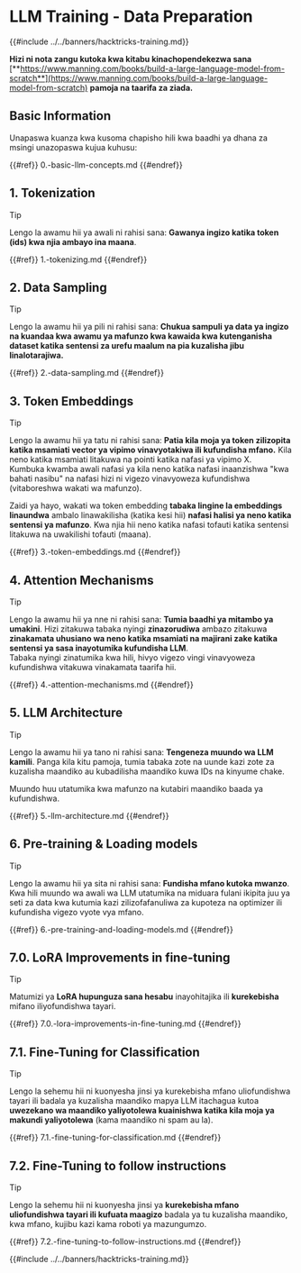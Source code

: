 # LLM Training - Data Preparation

{{#include ../../banners/hacktricks-training.md}}

**Hizi ni nota zangu kutoka kwa kitabu kinachopendekezwa sana** [**https://www.manning.com/books/build-a-large-language-model-from-scratch**](https://www.manning.com/books/build-a-large-language-model-from-scratch) **pamoja na taarifa za ziada.**

## Basic Information

Unapaswa kuanza kwa kusoma chapisho hili kwa baadhi ya dhana za msingi unazopaswa kujua kuhusu:

{{#ref}}
0.-basic-llm-concepts.md
{{#endref}}

## 1. Tokenization

> [!TIP]
> Lengo la awamu hii ya awali ni rahisi sana: **Gawanya ingizo katika token (ids) kwa njia ambayo ina maana**.

{{#ref}}
1.-tokenizing.md
{{#endref}}

## 2. Data Sampling

> [!TIP]
> Lengo la awamu hii ya pili ni rahisi sana: **Chukua sampuli ya data ya ingizo na kuandaa kwa awamu ya mafunzo kwa kawaida kwa kutenganisha dataset katika sentensi za urefu maalum na pia kuzalisha jibu linalotarajiwa.**

{{#ref}}
2.-data-sampling.md
{{#endref}}

## 3. Token Embeddings

> [!TIP]
> Lengo la awamu hii ya tatu ni rahisi sana: **Patia kila moja ya token zilizopita katika msamiati vector ya vipimo vinavyotakiwa ili kufundisha mfano.** Kila neno katika msamiati litakuwa na pointi katika nafasi ya vipimo X.\
> Kumbuka kwamba awali nafasi ya kila neno katika nafasi inaanzishwa "kwa bahati nasibu" na nafasi hizi ni vigezo vinavyoweza kufundishwa (vitaboreshwa wakati wa mafunzo).
>
> Zaidi ya hayo, wakati wa token embedding **tabaka lingine la embeddings linaundwa** ambalo linawakilisha (katika kesi hii) **nafasi halisi ya neno katika sentensi ya mafunzo**. Kwa njia hii neno katika nafasi tofauti katika sentensi litakuwa na uwakilishi tofauti (maana).

{{#ref}}
3.-token-embeddings.md
{{#endref}}

## 4. Attention Mechanisms

> [!TIP]
> Lengo la awamu hii ya nne ni rahisi sana: **Tumia baadhi ya mitambo ya umakini**. Hizi zitakuwa tabaka nyingi **zinazorudiwa** ambazo zitakuwa **zinakamata uhusiano wa neno katika msamiati na majirani zake katika sentensi ya sasa inayotumika kufundisha LLM**.\
> Tabaka nyingi zinatumika kwa hili, hivyo vigezo vingi vinavyoweza kufundishwa vitakuwa vinakamata taarifa hii.

{{#ref}}
4.-attention-mechanisms.md
{{#endref}}

## 5. LLM Architecture

> [!TIP]
> Lengo la awamu hii ya tano ni rahisi sana: **Tengeneza muundo wa LLM kamili**. Panga kila kitu pamoja, tumia tabaka zote na uunde kazi zote za kuzalisha maandiko au kubadilisha maandiko kuwa IDs na kinyume chake.
>
> Muundo huu utatumika kwa mafunzo na kutabiri maandiko baada ya kufundishwa.

{{#ref}}
5.-llm-architecture.md
{{#endref}}

## 6. Pre-training & Loading models

> [!TIP]
> Lengo la awamu hii ya sita ni rahisi sana: **Fundisha mfano kutoka mwanzo**. Kwa hili muundo wa awali wa LLM utatumika na miduara fulani ikipita juu ya seti za data kwa kutumia kazi zilizofafanuliwa za kupoteza na optimizer ili kufundisha vigezo vyote vya mfano.

{{#ref}}
6.-pre-training-and-loading-models.md
{{#endref}}

## 7.0. LoRA Improvements in fine-tuning

> [!TIP]
> Matumizi ya **LoRA hupunguza sana hesabu** inayohitajika ili **kurekebisha** mifano iliyofundishwa tayari.

{{#ref}}
7.0.-lora-improvements-in-fine-tuning.md
{{#endref}}

## 7.1. Fine-Tuning for Classification

> [!TIP]
> Lengo la sehemu hii ni kuonyesha jinsi ya kurekebisha mfano uliofundishwa tayari ili badala ya kuzalisha maandiko mapya LLM itachagua kutoa **uwezekano wa maandiko yaliyotolewa kuainishwa katika kila moja ya makundi yaliyotolewa** (kama maandiko ni spam au la).

{{#ref}}
7.1.-fine-tuning-for-classification.md
{{#endref}}

## 7.2. Fine-Tuning to follow instructions

> [!TIP]
> Lengo la sehemu hii ni kuonyesha jinsi ya **kurekebisha mfano uliofundishwa tayari ili kufuata maagizo** badala ya tu kuzalisha maandiko, kwa mfano, kujibu kazi kama roboti ya mazungumzo.

{{#ref}}
7.2.-fine-tuning-to-follow-instructions.md
{{#endref}}

{{#include ../../banners/hacktricks-training.md}}
